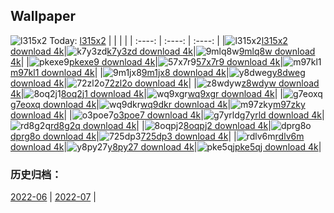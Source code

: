 ## Wallpaper
![l315x2](https://w.wallhaven.cc/full/l3/wallhaven-l315x2.jpg) Today: [l315x2](https://th.wallhaven.cc/small/l3/l315x2.jpg)
|      |      |      |
| :----: | :----: | :----: |
|![l315x2](https://th.wallhaven.cc/small/l3/l315x2.jpg)[l315x2 download 4k](https://wallhaven.cc/w/l315x2)|![k7y3zd](https://th.wallhaven.cc/small/k7/k7y3zd.jpg)[k7y3zd download 4k](https://wallhaven.cc/w/k7y3zd)|![9mlq8w](https://th.wallhaven.cc/small/9m/9mlq8w.jpg)[9mlq8w download 4k](https://wallhaven.cc/w/9mlq8w)|
|![pkexe9](https://th.wallhaven.cc/small/pk/pkexe9.jpg)[pkexe9 download 4k](https://wallhaven.cc/w/pkexe9)|![57x7r9](https://th.wallhaven.cc/small/57/57x7r9.jpg)[57x7r9 download 4k](https://wallhaven.cc/w/57x7r9)|![m97kl1](https://th.wallhaven.cc/small/m9/m97kl1.jpg)[m97kl1 download 4k](https://wallhaven.cc/w/m97kl1)|
|![9m1jx8](https://th.wallhaven.cc/small/9m/9m1jx8.jpg)[9m1jx8 download 4k](https://wallhaven.cc/w/9m1jx8)|![y8dweg](https://th.wallhaven.cc/small/y8/y8dweg.jpg)[y8dweg download 4k](https://wallhaven.cc/w/y8dweg)|![72zl2o](https://th.wallhaven.cc/small/72/72zl2o.jpg)[72zl2o download 4k](https://wallhaven.cc/w/72zl2o)|
|![z8wdyw](https://th.wallhaven.cc/small/z8/z8wdyw.jpg)[z8wdyw download 4k](https://wallhaven.cc/w/z8wdyw)|![8oq2j1](https://th.wallhaven.cc/small/8o/8oq2j1.jpg)[8oq2j1 download 4k](https://wallhaven.cc/w/8oq2j1)|![wq9xgr](https://th.wallhaven.cc/small/wq/wq9xgr.jpg)[wq9xgr download 4k](https://wallhaven.cc/w/wq9xgr)|
|![g7eoxq](https://th.wallhaven.cc/small/g7/g7eoxq.jpg)[g7eoxq download 4k](https://wallhaven.cc/w/g7eoxq)|![wq9dkr](https://th.wallhaven.cc/small/wq/wq9dkr.jpg)[wq9dkr download 4k](https://wallhaven.cc/w/wq9dkr)|![m97zky](https://th.wallhaven.cc/small/m9/m97zky.jpg)[m97zky download 4k](https://wallhaven.cc/w/m97zky)|
|![o3poe7](https://th.wallhaven.cc/small/o3/o3poe7.jpg)[o3poe7 download 4k](https://wallhaven.cc/w/o3poe7)|![g7yrld](https://th.wallhaven.cc/small/g7/g7yrld.jpg)[g7yrld download 4k](https://wallhaven.cc/w/g7yrld)|![rd8g2q](https://th.wallhaven.cc/small/rd/rd8g2q.jpg)[rd8g2q download 4k](https://wallhaven.cc/w/rd8g2q)|
|![8oqpj2](https://th.wallhaven.cc/small/8o/8oqpj2.jpg)[8oqpj2 download 4k](https://wallhaven.cc/w/8oqpj2)|![dprg8o](https://th.wallhaven.cc/small/dp/dprg8o.jpg)[dprg8o download 4k](https://wallhaven.cc/w/dprg8o)|![725dp3](https://th.wallhaven.cc/small/72/725dp3.jpg)[725dp3 download 4k](https://wallhaven.cc/w/725dp3)|
|![rdlv6m](https://th.wallhaven.cc/small/rd/rdlv6m.jpg)[rdlv6m download 4k](https://wallhaven.cc/w/rdlv6m)|![y8py27](https://th.wallhaven.cc/small/y8/y8py27.jpg)[y8py27 download 4k](https://wallhaven.cc/w/y8py27)|![pke5qj](https://th.wallhaven.cc/small/pk/pke5qj.jpg)[pke5qj download 4k](https://wallhaven.cc/w/pke5qj)|

### 历史归档：
[2022-06](https://github.com/april-projects/april-wallpaper/tree/main/picture/2022-06/) | [2022-07](https://github.com/april-projects/april-wallpaper/tree/main/picture/2022-07/) | 